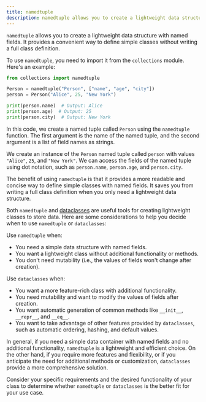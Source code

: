 ```yaml
---
title: namedtuple
description: namedtuple allows you to create a lightweight data structure with named fields
---
```


`namedtuple` allows you to create a lightweight data structure with named fields. It provides a convenient way to define simple classes without writing a full class definition.

To use `namedtuple`, you need to import it from the `collections` module. Here's an example:

```python
from collections import namedtuple

Person = namedtuple("Person", ["name", "age", "city"])
person = Person("Alice", 25, "New York")

print(person.name)  # Output: Alice
print(person.age)  # Output: 25
print(person.city)  # Output: New York
```

In this code, we create a named tuple called `Person` using the `namedtuple` function. The first argument is the name of the named tuple, and the second argument is a list of field names as strings.

We create an instance of the `Person` named tuple called `person` with values `"Alice"`, `25`, and `"New York"`. We can access the fields of the named tuple using dot notation, such as `person.name`, `person.age`, and `person.city`.

The benefit of using `namedtuple` is that it provides a more readable and concise way to define simple classes with named fields. It saves you from writing a full class definition when you only need a lightweight data structure.

Both `namedtuple` and [dataclasses](/concepts/dataclasses) are useful tools for creating lightweight classes to store data. Here are some considerations to help you decide when to use `namedtuple` or `dataclasses`:

Use `namedtuple` when:

- You need a simple data structure with named fields.
- You want a lightweight class without additional functionality or methods.
- You don't need mutability (i.e., the values of fields won't change after creation).

Use `dataclasses` when:

- You want a more feature-rich class with additional functionality.
- You need mutability and want to modify the values of fields after creation.
- You want automatic generation of common methods like `__init__`, `__repr__`, and `__eq__`.
- You want to take advantage of other features provided by `dataclasses`, such as automatic ordering, hashing, and default values.

In general, if you need a simple data container with named fields and no additional functionality, `namedtuple` is a lightweight and efficient choice. On the other hand, if you require more features and flexibility, or if you anticipate the need for additional methods or customization, `dataclasses` provide a more comprehensive solution.

Consider your specific requirements and the desired functionality of your class to determine whether `namedtuple` or `dataclasses` is the better fit for your use case.
